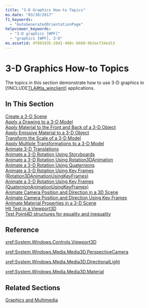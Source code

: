 ```yaml
---
title: "3-D Graphics How-to Topics"
ms.date: "03/30/2017"
f1_keywords: 
  - "AutoGeneratedOrientationPage"
helpviewer_keywords: 
  - "3-D graphics [WPF]"
  - "graphics [WPF], 3-D"
ms.assetid: 4f091835-28d1-498c-b660-9b3acf34ed13
---
```

# 3-D Graphics How-to Topics
The topics in this section demonstrate how to use 3-D graphics in [!INCLUDE[TLA#tla_winclient](../../../../includes/tlasharptla-winclient-md.md)] applications.  
  
## In This Section  
 [Create a 3-D Scene](how-to-create-a-3-d-scene.md)  
 [Apply a Drawing to a 3-D Model](how-to-apply-a-drawing-to-a-3-d-model.md)  
 [Apply Material to the Front and Back of a 3-D Object](how-to-apply-material-to-the-front-and-back-of-a-3-d-object.md)  
 [Apply Emissive Material to a 3-D Object](how-to-apply-emissive-material-to-a-3-d-object.md)  
 [Transform the Scale of a 3-D Model](how-to-transform-the-scale-of-a-3-d-model.md)  
 [Apply Multiple Transformations to a 3-D Model](how-to-apply-multiple-transformations-to-a-3-d-model.md)  
 [Animate 3-D Translations](how-to-animate-3-d-translations.md)  
 [Animate a 3-D Rotation Using Storyboards](how-to-animate-a-3-d-rotation-using-storyboards.md)  
 [Animate a 3-D Rotation Using Rotation3DAnimation](how-to-animate-a-3-d-rotation-using-rotation3danimation.md)  
 [Animate a 3-D Rotation Using Quaternions](how-to-animate-a-3-d-rotation-using-quaternions.md)  
 [Animate a 3-D Rotation Using Key Frames (Rotation3DAnimationUsingKeyFrames)](how-to-animate-a-3-d-rotation-using-key-frames.md)  
 [Animate a 3-D Rotation Using Key Frames (QuaternionAnimationUsingKeyFrames)](animate-a-3-d-rotation-quaternionanimationusingkeyframes.md)  
 [Animate Camera Position and Direction in a 3D Scene](how-to-animate-camera-position-and-direction-in-a-3d-scene.md)  
 [Animate Camera Position and Direction Using Key Frames](how-to-animate-camera-position-and-direction-using-key-frames.md)  
 [Animate Material Properties in a 3-D Scene](how-to-animate-material-properties-in-a-3-d-scene.md)  
 [Hit Test in a Viewport3D](how-to-hit-test-in-a-viewport3d.md)  
 [Test Point4D structures for equality and inequality](how-to-test-point4d-structures-for-equality-and-inequality.md)  
  
## Reference  
 <xref:System.Windows.Controls.Viewport3D>  
  
 <xref:System.Windows.Media.Media3D.PerspectiveCamera>  
  
 <xref:System.Windows.Media.Media3D.DirectionalLight>  
  
 <xref:System.Windows.Media.Media3D.Material>  
  
## Related Sections  
 [Graphics and Multimedia](index.md)
